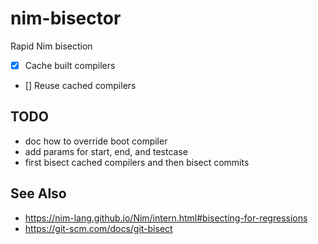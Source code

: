 # nim-bisector

Rapid Nim bisection

* [x] Cache built compilers
* [] Reuse cached compilers

## TODO

* doc how to override boot compiler
* add params for start, end, and testcase
* first bisect cached compilers and then bisect commits

## See Also

* https://nim-lang.github.io/Nim/intern.html#bisecting-for-regressions
* https://git-scm.com/docs/git-bisect
